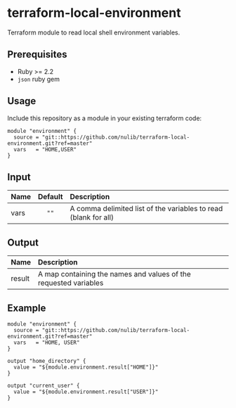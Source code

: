 # terraform-local-environment

Terraform module to read local shell environment variables.

## Prerequisites

* Ruby >= 2.2
* `json` ruby gem

## Usage

Include this repository as a module in your existing terraform code:

```hcl
module "environment" {
  source = "git::https://github.com/nulib/terraform-local-environment.git?ref=master"
  vars   = "HOME,USER"
}
```

## Input

|  Name              |    Default     |                          Description                             |
|:-------------------|:--------------:|:-----------------------------------------------------------------|
| vars               | `""`           | A comma delimited list of the variables to read (blank for all)  |


## Output

| Name             |        Description                                               |
|:-----------------|:-----------------------------------------------------------------|
| result           | A map containing the names and values of the requested variables |

## Example

```hcl
module "environment" {
  source = "git::https://github.com/nulib/terraform-local-environment.git?ref=master"
  vars   = "HOME, USER"
}

output "home_directory" {
  value = "${module.environment.result["HOME"]}"
}

output "current_user" {
  value = "${module.environment.result["USER"]}"  
}
```
